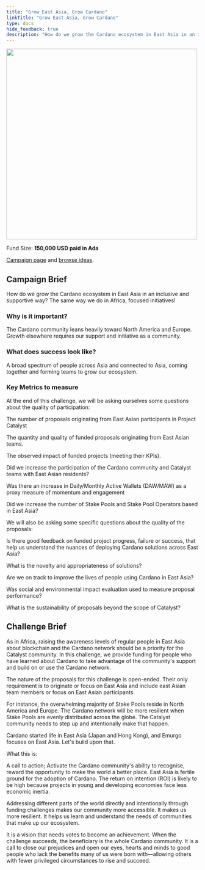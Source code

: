 ```yaml
---
title: "Grow East Asia, Grow Cardano"
linkTitle: "Grow East Asia, Grow Cardano"
type: docs
hide_feedback: true
description: "How do we grow the Cardano ecosystem in East Asia in an inclusive and supportive way? The same way we do in Africa, focused initiatives!"
---
```

<img src="https://cardano.ideascale.com/community-library/accounts/93/936143/Public/12-Grow-East-Asia-Grow-Cardano-c2a227.png" style="width:500px;height500px">

Fund Size: **150,000 USD paid in Ada**

[Campaign page](https://cardano.ideascale.com/c/idea/382067) and [browse ideas](https://cardano.ideascale.com/c/campaigns/26444/stage/all/ideas/unspecified).

## Campaign Brief
How do we grow the Cardano ecosystem in East Asia in an inclusive and supportive way? The same way we do in Africa, focused initiatives!

### Why is it important?
The Cardano community leans heavily toward North America and Europe. Growth elsewhere requires our support and initiative as a community.

### What does success look like?
A broad spectrum of people across Asia and connected to Asia, coming together and forming teams to grow our ecosystem.

### Key Metrics to measure
At the end of this challenge, we will be asking ourselves some questions about the quality of participation:

The number of proposals originating from East Asian participants in Project Catalyst

The quantity and quality of funded proposals originating from East Asian teams.

The observed impact of funded projects (meeting their KPIs).

Did we increase the participation of the Cardano community and Catalyst teams with East Asian residents?

Was there an increase in Daily/Monthly Active Wallets (DAW/MAW) as a proxy measure of momentum and engagement

Did we increase the number of Stake Pools and Stake Pool Operators based in East Asia?

We will also be asking some specific questions about the quality of the proposals:

Is there good feedback on funded project progress, failure or success, that help us understand the nuances of deploying Cardano solutions across East Asia?

What is the novelty and appropriateness of solutions?

Are we on track to improve the lives of people using Cardano in East Asia?

Was social and environmental impact evaluation used to measure proposal performance?

What is the sustainability of proposals beyond the scope of Catalyst?

## Challenge Brief
As in Africa, raising the awareness levels of regular people in East Asia about blockchain and the Cardano network should be a priority for the Catalyst community. In this challenge, we provide funding for people who have learned about Cardano to take advantage of the community's support and build on or use the Cardano network.

The nature of the proposals for this challenge is open-ended. Their only requirement is to originate or focus on East Asia and include east Asian team members or focus on East Asian participants.

For instance, the overwhelming majority of Stake Pools reside in North America and Europe. The Cardano network will be more resilient when Stake Pools are evenly distributed across the globe. The Catalyst community needs to step up and intentionally make that happen.

Cardano started life in East Asia (Japan and Hong Kong), and Emurgo focuses on East Asia. Let's build upon that.

What this is:

A call to action; Activate the Cardano community's ability to recognise, reward the opportunity to make the world a better place. East Asia is fertile ground for the adoption of Cardano. The return on intention (ROI) is likely to be high because projects in young and developing economies face less economic inertia.

Addressing different parts of the world directly and intentionally through funding challenges makes our community more accessible. It makes us more resilient. It helps us learn and understand the needs of communities that make up our ecosystem.

It is a vision that needs votes to become an achievement. When the challenge succeeds, the beneficiary is the whole Cardano community. It is a call to close our prejudices and open our eyes, hearts and minds to good people who lack the benefits many of us were born with—allowing others with fewer privileged circumstances to rise and succeed.